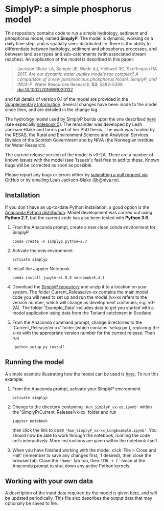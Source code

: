 # SimplyP: a simple phosphorus model

This repository contains code to run a simple hydrology, sediment and phosphorus model, named **SimplyP**. The model is dynamic, working on a daily time step, and is spatially semi-distributed i.e. there is the ability to differentiate between hydrology, sediment and phosphorus processes, and between land use types and sub-catchments (with associated stream reaches). An application of the model is described in this paper:

> Jackson-Blake LA, Sample JE, Wade AJ, Helliwell RC, Skeffington RA. 2017. *Are our dynamic water quality models too complex? A comparison of a new parsimonious phosphorus model, SimplyP, and INCA-P*. Water Resources Research, **53**, 5382–5399. [doi:10.1002/2016WR020132](http://onlinelibrary.wiley.com/doi/10.1002/2016WR020132/abstract;jsessionid=7E1F1066482B9FFDBC29BA6B5A80042C.f04t01)

and full details of version 0.1 of the model are provided in the [Supplementary Information](https://agupubs.onlinelibrary.wiley.com/action/downloadSupplement?doi=10.1002%2F2016WR020132&file=wrcr22702-sup-0001-2016WR020132-s01.pdf). Several changes have been made to the model since then, and are detailed in the change log.

The hydrology model used by SimplyP builds upon the one described [here](https://github.com/JamesSample/enviro_mod_notes.git) (see especially [notebook 5](http://nbviewer.jupyter.org/github/JamesSample/enviro_mod_notes/blob/master/notebooks/05_A_Hydrological_Model.ipynb)). The remainder was developed by Leah Jackson-Blake and forms part of her PhD thesis. The work was funded by the RESAS, the Rural and Environment Science and Analytical Services Division of the Scottish Government and by NIVA (the Norwegian Institute for Water Research).

The current release version of the model is v0-2A. There are a number of known issues with the model (see 'Issues'); feel free to add to these. Known bugs will be corrected as soon as possible.

Please report any bugs or errors either by [submitting a pull request via GitHub](https://github.com/LeahJB/SimplyP/pulls) or by emailing Leah Jackson-Blake (<ljb@niva.no>).

## Installation

If you don't have an up-to-date Python installation, a good option is the [Anaconda Python distribution](https://www.anaconda.com/download/). Model development was carried out using **Python 2.7**, but the current code has also been tested with **Python 3.6**.

1. From the Anaconda prompt, create a new clean conda environment for SimplyP

       conda create -n simplyp python=2.7
    
2. Activate the new environment

       activate simplyp
    
3. Install the Jupyter Notebook

       conda install jupyter=1.0.0 notebook=5.4.1
    
4. Download the [SimplyP repository](https://github.com/LeahJB/SimplyP) and unzip it to a location on your system. The folder Current_Release/vx-xx contains the main model code you will need to set up and run the model (vx-xx refers to the version number, which will change as development continues; e.g. v0-2A). The folder 'Example_Data' includes data to get you started with a model application using data from the Tarland catchment in Scotland.

5. From the Anaconda command prompt, change directories to the 'Current_Release/vx-xx' folder (which contains 'setup.py'), replacing the x-xx with the appropriate version number for the current release. Then run

        python setup.py install    
    
## Running the model

A simple example illustrating how the model can be used is [here](https://github.com/LeahJB/SimplyP/blob/Hydrology_Model/Current_Release/v0-2A/Run_SimplyP_v0-2A_LongExample.ipynb). To run this example:

1. From the Anaconda prompt, activate your SimplyP environment

       activate simplyp
    
2. Change to the directory containing `'Run_SimplyP_vx-xx.ipynb'` within the 'SimplyP/Current_Release/vx-xx' folder and run

       jupyter notebook
    
   then click the link to open `'Run_SimplyP_vx-xx_LongExample.ipynb'`. You should now be able to work through the notebook, running the code cells interactively. More instructions are given within the notebook itself.

3. When you have finished working with the model, click 'File > Close and Halt' (remember to save any changes first, if desired), then close the browser tab. Close the `'Home'` tab too, then `CTRL + C'` twice at the Anaconda prompt to shut down any active Python kernels.

## Working with your own data

A description of the input data required by the model is given [here](https://github.com/LeahJB/SimplyP/blob/Hydrology_Model/Input_output_data_description.txt), and will be updated periodically. This file also describes the output data that may optionally be saved to file.
